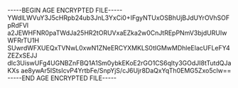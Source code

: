 -----BEGIN AGE ENCRYPTED FILE-----
YWdlLWVuY3J5cHRpb24ub3JnL3YxCi0+IFgyNTUxOSBhUjBJdUYrOVhSOFpRdFVl
a2JEWHFNR0paTWdJa25HR2tORUVxaEZka2w0CnJtREpPNmV3bjdURUIwWFRrTU1H
SUwrdWFXUEQxTVNwL0xwN1ZNeERCYXMKLS0tIGMwMDhleElacUFLeFY4ZEZxSEJJ
dlc3UiswUFg4UGNBZnFBQ1A1Sm0ybkEKoE2rGO1CS6qlty3GOdJI8tTutdQJaKXs
ae8ywAr5IStsIcvP4YrtbFe/SnpYjS/cJ6Ujr8DaQxYqTh0EMG5Zxo5clw==
-----END AGE ENCRYPTED FILE-----
